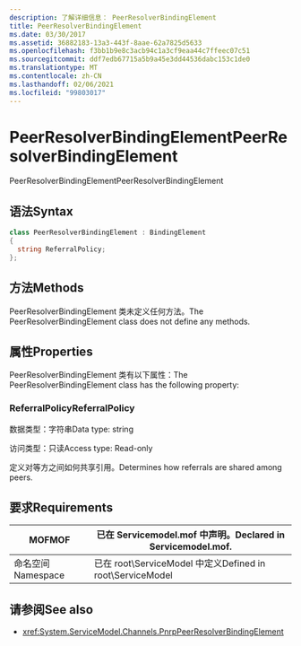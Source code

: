 ```yaml
---
description: 了解详细信息： PeerResolverBindingElement
title: PeerResolverBindingElement
ms.date: 03/30/2017
ms.assetid: 36882183-13a3-443f-8aae-62a7825d5633
ms.openlocfilehash: f3bb1b9e8c3acb94c1a3cf9eaa44c7ffeec07c51
ms.sourcegitcommit: ddf7edb67715a5b9a45e3dd44536dabc153c1de0
ms.translationtype: MT
ms.contentlocale: zh-CN
ms.lasthandoff: 02/06/2021
ms.locfileid: "99803017"
---
```

# <a name="peerresolverbindingelement"></a><span data-ttu-id="4f569-103">PeerResolverBindingElement</span><span class="sxs-lookup"><span data-stu-id="4f569-103">PeerResolverBindingElement</span></span>

<span data-ttu-id="4f569-104">PeerResolverBindingElement</span><span class="sxs-lookup"><span data-stu-id="4f569-104">PeerResolverBindingElement</span></span>  
  
## <a name="syntax"></a><span data-ttu-id="4f569-105">语法</span><span class="sxs-lookup"><span data-stu-id="4f569-105">Syntax</span></span>  
  
```csharp
class PeerResolverBindingElement : BindingElement  
{  
  string ReferralPolicy;  
};  
```  
  
## <a name="methods"></a><span data-ttu-id="4f569-106">方法</span><span class="sxs-lookup"><span data-stu-id="4f569-106">Methods</span></span>  

 <span data-ttu-id="4f569-107">PeerResolverBindingElement 类未定义任何方法。</span><span class="sxs-lookup"><span data-stu-id="4f569-107">The PeerResolverBindingElement class does not define any methods.</span></span>  
  
## <a name="properties"></a><span data-ttu-id="4f569-108">属性</span><span class="sxs-lookup"><span data-stu-id="4f569-108">Properties</span></span>  

 <span data-ttu-id="4f569-109">PeerResolverBindingElement 类有以下属性：</span><span class="sxs-lookup"><span data-stu-id="4f569-109">The PeerResolverBindingElement class has the following property:</span></span>  
  
### <a name="referralpolicy"></a><span data-ttu-id="4f569-110">ReferralPolicy</span><span class="sxs-lookup"><span data-stu-id="4f569-110">ReferralPolicy</span></span>  

 <span data-ttu-id="4f569-111">数据类型：字符串</span><span class="sxs-lookup"><span data-stu-id="4f569-111">Data type: string</span></span>  
  
 <span data-ttu-id="4f569-112">访问类型：只读</span><span class="sxs-lookup"><span data-stu-id="4f569-112">Access type: Read-only</span></span>  
  
 <span data-ttu-id="4f569-113">定义对等方之间如何共享引用。</span><span class="sxs-lookup"><span data-stu-id="4f569-113">Determines how referrals are shared among peers.</span></span>  
  
## <a name="requirements"></a><span data-ttu-id="4f569-114">要求</span><span class="sxs-lookup"><span data-stu-id="4f569-114">Requirements</span></span>  
  
|<span data-ttu-id="4f569-115">MOF</span><span class="sxs-lookup"><span data-stu-id="4f569-115">MOF</span></span>|<span data-ttu-id="4f569-116">已在 Servicemodel.mof 中声明。</span><span class="sxs-lookup"><span data-stu-id="4f569-116">Declared in Servicemodel.mof.</span></span>|  
|---------|-----------------------------------|  
|<span data-ttu-id="4f569-117">命名空间</span><span class="sxs-lookup"><span data-stu-id="4f569-117">Namespace</span></span>|<span data-ttu-id="4f569-118">已在 root\ServiceModel 中定义</span><span class="sxs-lookup"><span data-stu-id="4f569-118">Defined in root\ServiceModel</span></span>|  
  
## <a name="see-also"></a><span data-ttu-id="4f569-119">请参阅</span><span class="sxs-lookup"><span data-stu-id="4f569-119">See also</span></span>

- <xref:System.ServiceModel.Channels.PnrpPeerResolverBindingElement>
